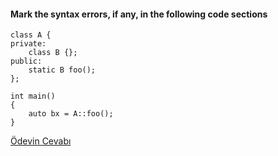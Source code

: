 #### Mark the syntax errors, if any, in the following code sections

```
class A {
private:
	class B {};
public:
	static B foo();
};

int main()
{
	auto bx = A::foo();
}
```

[Ödevin Cevabı](https://www.youtube.com/watch?v=_hZqJpuQ7zs)
